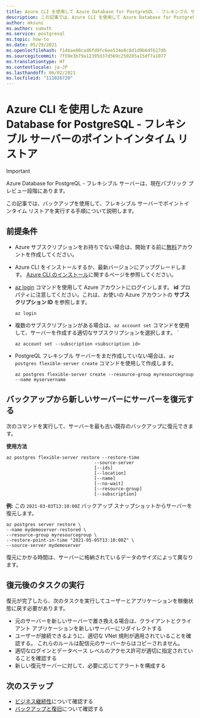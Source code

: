 ```yaml
---
title: Azure CLI を使用して Azure Database for PostgreSQL - フレキシブル サーバーを復元する
description: この記事では、Azure CLI を使用して Azure Database for PsotgreSQL で復元操作を実行する方法について説明します。
author: mksuni
ms.author: sumuth
ms.service: postgresql
ms.topic: how-to
ms.date: 05/29/2021
ms.openlocfilehash: f14bae80cad6fd9fc6ee534e8c8d1d9b6df617db
ms.sourcegitcommit: 7f59e3b79a12395d37d569c250285a15df7a1077
ms.translationtype: HT
ms.contentlocale: ja-JP
ms.lasthandoff: 06/02/2021
ms.locfileid: "111026720"
---
```

# <a name="point-in-time-restore-of-a-azure-database-for-postgresql---flexible-server-with-azure-cli"></a>Azure CLI を使用した Azure Database for PostgreSQL - フレキシブル サーバーのポイントインタイム リストア


> [!IMPORTANT]
> Azure Database for PostgreQL - フレキシブル サーバーは、現在パブリック プレビュー段階にあります。

この記事では、バックアップを使用して、フレキシブル サーバーでポイントインタイム リストアを実行する手順について説明します。

## <a name="prerequisites"></a>前提条件
- Azure サブスクリプションをお持ちでない場合は、開始する前に[無料](https://azure.microsoft.com/free/)アカウントを作成してください。
- Azure CLI をインストールするか、最新バージョンにアップグレードします。 [Azure CLI のインストール](/cli/azure/install-azure-cli)に関するページを参照してください。
-  [az login](/cli/azure/reference-index#az_login) コマンドを使用して Azure アカウントにログインします。 **id** プロパティに注意してください。これは、お使いの Azure アカウントの **サブスクリプション ID** を参照します。

    ```azurecli-interactive
    az login
    ````

- 複数のサブスクリプションがある場合は、```az account set``` コマンドを使用して、サーバーを作成する適切なサブスクリプションを選択します。
`
    ```azurecli
    az account set --subscription <subscription id>
    ```

- PostgreQL フレキシブル サーバーをまだ作成していない場合は、```az postgres flexible-server create``` コマンドを使用して作成します。

    ```azurecli
    az postgres flexible-server create --resource-group myresourcegroup --name myservername
    ```

## <a name="restore-a-server-from-backup-to-a-new-server"></a>バックアップから新しいサーバーにサーバーを復元する

次のコマンドを実行して、サーバーを最も古い既存のバックアップに復元できます。

**使用方法**
```azurecli
az postgres flexible-server restore --restore-time
                                 --source-server
                                 [--ids]
                                 [--location]
                                 [--name]
                                 [--no-wait]
                                 [--resource-group]
                                 [--subscription]
```

**例:** この ```2021-03-03T13:10:00Z``` バックアップ スナップショットからサーバーを復元します。

```azurecli
az postgres server restore \
--name mydemoserver-restored \
--resource-group myresourcegroup \
--restore-point-in-time "2021-05-05T13:10:00Z" \
--source-server mydemoserver
```

復元にかかる時間は、サーバーに格納されているデータのサイズによって異なります。

## <a name="perform-post-restore-tasks"></a>復元後のタスクの実行
復元が完了したら、次のタスクを実行してユーザーとアプリケーションを稼働状態に戻す必要があります。

- 元のサーバーを新しいサーバーで置き換える場合は、クライアントとクライアント アプリケーションを新しいサーバーにリダイレクトする
- ユーザーが接続できるように、適切な VNet 規則が適用されていることを確認する。 これらのルールは配信元のサーバーからはコピーされません。
- 適切なログインとデータベース レベルのアクセス許可が適切に指定されていることを確認する
- 新しい復元サーバーに対して、必要に応じてアラートを構成する

## <a name="next-steps"></a>次のステップ
* [ビジネス継続性](concepts-business-continuity.md)について確認する
* [バックアップと復旧](concepts-backup-restore.md)について確認する  

